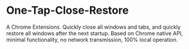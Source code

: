 # One-Tap-Close-Restore
A Chrome Extensions. Quickly close all windows and tabs, and quickly restore all windows after the next startup. Based on Chrome native API, minimal functionality, no network transmission, 100% local operation.
